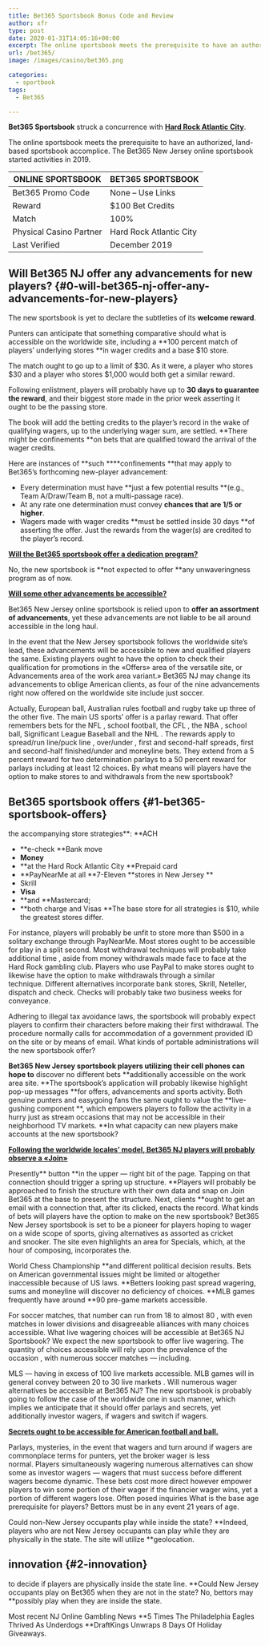 ```yaml
---
title: Bet365 Sportsbook Bonus Code and Review
author: xfr
type: post
date: 2020-01-31T14:05:16+00:00
excerpt: The online sportsbook meets the prerequisite to have an authorized, land-based sportsbook accomplice. The Bet365 New Jersey online sportsbook started activities in 2019.
url: /bet365/
image: /images/casino/bet365.png

categories:
  - sportbook
tags:
  - Bet365

---
```

**Bet365 Sportsbook** struck a concurrence with [**Hard Rock Atlantic City**][1].

The online sportsbook meets the prerequisite to have an authorized, land-based sportsbook accomplice. The Bet365 New Jersey online sportsbook started activities in 2019.

ONLINE SPORTSBOOK	| BET365 SPORTSBOOK
-|-
Bet365 Promo Code	| None – Use Links
Reward |	$100 Bet Credits
Match |	100%
Physical Casino Partner |	Hard Rock Atlantic City
Last Verified	| December 2019

## Will Bet365 NJ offer any advancements for new players? {#0-will-bet365-nj-offer-any-advancements-for-new-players}

The new sportsbook is yet to declare the subtleties of its **welcome reward**.

Punters can anticipate that something comparative should what is accessible on the worldwide site, including a **100 percent match of players&#8217; underlying stores **in wager credits and a base $10 store.

The match ought to go up to a limit of $30. As it were, a player who stores $30 and a player who stores $1,000 would both get a similar reward.

Following enlistment, players will probably have up to **30 days to guarantee the reward**, and their biggest store made in the prior week asserting it ought to be the passing store.

The book will add the betting credits to the player&#8217;s record in the wake of qualifying wagers, up to the underlying wager sum, are settled. **There might be confinements **on bets that are qualified toward the arrival of the wager credits.

Here are instances of **such ****confinements **that may apply to Bet365&#8217;s forthcoming new-player advancement:

  * Every determination must have **just a few potential results **(e.g., Team A/Draw/Team B, not a multi-passage race).
  * At any rate one determination must convey **chances that are 1/5 or higher**.
  * Wagers made with wager credits **must be settled inside 30 days **of asserting the offer. Just the rewards from the wager(s) are credited to the player&#8217;s record.

**<span style="text-decoration: underline;">Will the Bet365 sportsbook offer a dedication program?</span>**

No, the new sportsbook is **not expected to offer **any unwaveringness program as of now.

**<span style="text-decoration: underline;">Will some other advancements be accessible?</span>**

Bet365 New Jersey online sportsbook is relied upon to **offer an assortment of advancements**, yet these advancements are not liable to be all around accessible in the long haul.

In the event that the New Jersey sportsbook follows the worldwide site&#8217;s lead, these advancements will be accessible to new and qualified players the same.&nbsp;Existing&nbsp;players&nbsp;ought to have the option to check their qualification for promotions in the &#171;Offers&#187;&nbsp;area of the versatile site, or Advancements&nbsp;area of the work area variant.&#187;&nbsp;Bet365 NJ may change its advancements to oblige American clients, as four of the nine advancements right now offered on the worldwide site include just soccer. 

Actually,&nbsp;European&nbsp;ball,&nbsp;Australian&nbsp;rules football and rugby take up three of the other five.&nbsp;The main US&nbsp;sports&#8217; offer is a parlay reward. That offer remembers bets for the&nbsp;NFL&nbsp;, school football, the&nbsp;CFL&nbsp;, the&nbsp;NBA&nbsp;, school ball,&nbsp;Significant League Baseball&nbsp;and the&nbsp;NHL&nbsp;.&nbsp;The rewards apply to spread/run line/puck line&nbsp;,&nbsp;over/under&nbsp;, first and second-half spreads, first and second-half finished/under&nbsp;and moneyline bets.&nbsp;They extend from a 5 percent reward&nbsp;for two determination parlays to a&nbsp;50 percent reward&nbsp;for parlays including at least 12 choices.&nbsp;By what means will players have the option to make stores to and withdrawals from the new sportsbook?

## Bet365 sportsbook offers {#1-bet365-sportsbook-offers}

the accompanying store strategies**: **ACH

  * **e-check **Bank move
  * **Money**
  * **at the Hard Rock Atlantic City **Prepaid card
  * **PayNearMe at all **7-Eleven **stores in New Jersey **
  * Skrill
  * **Visa**
  * **and **Mastercard;
  * **both charge and Visas **The base store for all strategies is $10, while the greatest stores differ.

For instance, players will probably be unfit to store more than $500&nbsp;in a solitary exchange through PayNearMe. Most stores ought to be&nbsp;accessible for play in a split second.&nbsp;Most withdrawal techniques will probably take additional time&nbsp;, aside from money withdrawals made face to face at the Hard Rock gambling club. Players who use PayPal to make stores ought to likewise have the option to make withdrawals through a similar technique.&nbsp;Different alternatives incorporate bank stores, Skrill, Neteller, dispatch and check. Checks will probably take two business weeks for conveyance.

Adhering to illegal tax avoidance laws, the sportsbook will probably expect players to confirm their characters&nbsp;before making their first withdrawal. The procedure normally calls for accommodation of a government provided ID on the site or by means of email.&nbsp;What kinds of portable administrations will the new sportsbook offer?

**Bet365 New Jersey sportsbook players utilizing their cell phones can hope to** discover no different bets **additionally accessible on the work area site. **The sportsbook&#8217;s application will probably likewise highlight pop-up messages **for offers, advancements and sports activity. Both genuine punters and easygoing fans the same ought to value the **live-gushing component **, which empowers players to follow the activity in a hurry just as stream occasions that may not be accessible in their neighborhood TV markets. **In what capacity can new players make accounts at the new sportsbook?

**<span style="text-decoration: underline;">Following the worldwide locales&#8217; model, Bet365 NJ players will probably observe a &#171;Join&#187;</span>**

Presently**&nbsp;button **in the upper &#8212; right bit of the page. Tapping on that connection should trigger a spring up structure. **Players will probably be approached to finish the structure with their own data and snap on Join Bet365 at the base to present the structure. Next, clients  **ought to get an email with a connection that, after its clicked, enacts the record.&nbsp;What kinds of bets will players have the option to make on the new sportsbook?&nbsp;Bet365 New Jersey sportsbook is set to be a pioneer for players hoping to wager on a wide scope of sports, giving alternatives as assorted as cricket and&nbsp;snooker.&nbsp;The site even highlights an area for Specials, which, at the hour of composing, incorporates the.

World Chess Championship **and different political decision results. Bets on American governmental issues might be limited or altogether inaccessible because of US laws. **Betters looking past spread wagering, sums and moneyline will discover no deficiency of choices. **MLB games frequently have around **90 pre-game markets accessible. 

For soccer&nbsp;matches, that number can&nbsp;run from 18 to almost 80&nbsp;, with even matches in lower divisions and disagreeable alliances with many choices accessible.&nbsp;What live wagering choices will be accessible at Bet365 NJ Sportsbook?&nbsp;We expect the new sportsbook to offer&nbsp;live wagering.&nbsp;The quantity of choices accessible will&nbsp;rely upon the prevalence of the occasion&nbsp;, with numerous soccer matches — including.

MLS&nbsp;— having in excess of 100 live markets accessible. MLB games will in general convey between&nbsp;20 to 30 live markets&nbsp;.&nbsp;Will numerous wager alternatives be accessible at Bet365 NJ?&nbsp;The new sportsbook is probably going to follow the case of the worldwide one in such manner, which implies we anticipate that it should offer parlays and secrets, yet additionally investor wagers, if wagers and switch if wagers.&nbsp;

**<span style="text-decoration: underline;">Secrets ought to be accessible for American football and ball.</span>**

Parlays, mysteries,&nbsp;in the event that wagers&nbsp;and&nbsp;turn around if wagers&nbsp;are commonplace terms for punters, yet the broker wager is less normal.&nbsp;Players simultaneously wagering numerous alternatives can show some as&nbsp;investor&nbsp;wagers — wagers that must success before different wagers become dynamic. These bets cost more direct however empower players to win some portion of their wager if the financier wager wins, yet a portion of different wagers lose.&nbsp;Often posed inquiries&nbsp;What is the base age prerequisite for players?&nbsp;Bettors must be in any event 21 years of age.

Could non-New Jersey occupants play while inside the state? **Indeed, players who are not New Jersey occupants can play while they are physically in the state. The site will utilize **geolocation.

## innovation {#2-innovation}

to decide if players are physically inside the state line. **Could New Jersey occupants play on Bet365 when they are not in the state?&nbsp;No, bettors may **possibly play when they are inside the state.

Most recent NJ Online Gambling News **5 Times The Philadelphia Eagles Thrived As Underdogs **DraftKings Unwraps 8 Days Of Holiday Giveaways.

 [1]: /visit/hard-rock-online-casino/